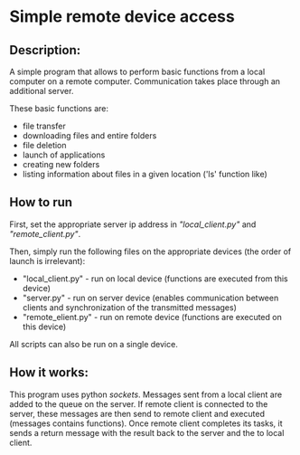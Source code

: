 # Simple remote device access

## Description:

A simple program that allows to perform basic functions from a local computer on a remote computer.
Communication takes place through an additional server.

These basic functions are:
- file transfer
- downloading files and entire folders
- file deletion
- launch of applications
- creating new folders
- listing information about files in a given location ('ls' function like)

## How to run

First, set the appropriate server ip address in *"local_client.py"* and *"remote_client.py"*.

Then, simply run the following files on the appropriate devices (the order of launch is irrelevant):

* "local_client.py" - run on local device (functions are executed from this device)
* "server.py" - run on server device (enables communication between clients and synchronization of the transmitted messages)
* "remote_elient.py" - run on remote device (functions are executed on this device)

All scripts can also be run on a single device.

## How it works:

This program uses python *sockets*.
Messages sent from a local client are added to the queue on the server.
If remote client is connected to the server, these messages are then send to remote client and executed (messages contains functions).
Once remote client completes its tasks, it sends a return message with the result back to the server and the to local client.
